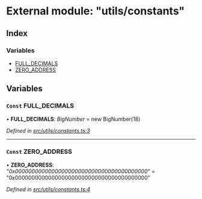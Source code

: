# External module: "utils/constants"

## Index

### Variables

- [FULL_DECIMALS](_utils_constants_.md#const-full_decimals)
- [ZERO_ADDRESS](_utils_constants_.md#const-zero_address)

## Variables

### `Const` FULL_DECIMALS

• **FULL_DECIMALS**: _BigNumber_ = new BigNumber(18)

_Defined in [src/utils/constants.ts:3](https://github.com/PolymathNetwork/polymath-sdk/blob/d34930f/src/utils/constants.ts#L3)_

---

### `Const` ZERO_ADDRESS

• **ZERO_ADDRESS**: _"0x0000000000000000000000000000000000000000"_ = "0x0000000000000000000000000000000000000000"

_Defined in [src/utils/constants.ts:4](https://github.com/PolymathNetwork/polymath-sdk/blob/d34930f/src/utils/constants.ts#L4)_
